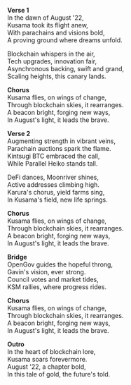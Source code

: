 **Verse 1**  
In the dawn of August '22,  
Kusama took its flight anew,  
With parachains and visions bold,  
A proving ground where dreams unfold.  

Blockchain whispers in the air,  
Tech upgrades, innovation fair,  
Asynchronous backing, swift and grand,  
Scaling heights, this canary lands.  

**Chorus**  
Kusama flies, on wings of change,  
Through blockchain skies, it rearranges.  
A beacon bright, forging new ways,  
In August's light, it leads the brave.  

**Verse 2**  
Augmenting strength in vibrant veins,  
Parachain auctions spark the flame.  
Kintsugi BTC embraced the call,  
While Parallel Heiko stands tall.  

DeFi dances, Moonriver shines,  
Active addresses climbing high.  
Karura's chorus, yield farms sing,  
In Kusama's field, new life springs.  

**Chorus**  
Kusama flies, on wings of change,  
Through blockchain skies, it rearranges.  
A beacon bright, forging new ways,  
In August's light, it leads the brave.  

**Bridge**  
OpenGov guides the hopeful throng,  
Gavin's vision, ever strong.  
Council votes and market tides,  
KSM rallies, where progress rides.  

**Chorus**  
Kusama flies, on wings of change,  
Through blockchain skies, it rearranges.  
A beacon bright, forging new ways,  
In August's light, it leads the brave.  

**Outro**  
In the heart of blockchain lore,  
Kusama soars forevermore.  
August '22, a chapter bold,  
In this tale of gold, the future's told.